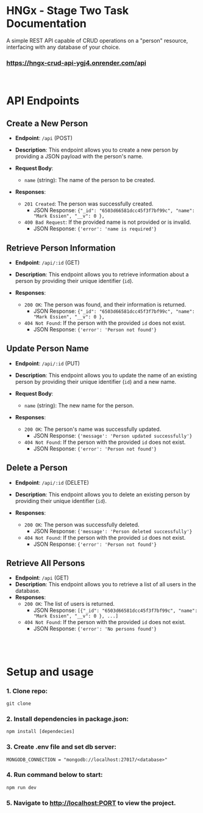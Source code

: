 # HNGx - Stage Two Task Documentation

A simple REST API capable of CRUD operations on a "person" resource, interfacing with any database of your choice.

### https://hngx-crud-api-ygj4.onrender.com/api

<br/>

# API Endpoints

## Create a New Person

- **Endpoint**: `/api` (POST)
- **Description**: This endpoint allows you to create a new person by providing a JSON payload with the person's name.
- **Request Body**:
  - `name` (string): The name of the person to be created.
- **Responses**:

  - `201 Created`: The person was successfully created.
    - JSON Response: `{"_id": "6503d66581dcc45f3f7bf99c", "name": "Mark Essien", "__v": 0 },`
  - `400 Bad Request`: If the provided name is not provided or is invalid.
    - JSON Response: `{'error': 'name is required'}`

## Retrieve Person Information

- **Endpoint**: `/api/:id` (GET)
- **Description**: This endpoint allows you to retrieve information about a person by providing their unique identifier (`id`).
- **Responses**:

  - `200 OK`: The person was found, and their information is returned.
    - JSON Response: `{"_id": "6503d66581dcc45f3f7bf99c", "name": "Mark Essien", "__v": 0 },`
  - `404 Not Found`: If the person with the provided `id` does not exist.
    - JSON Response: `{'error': 'Person not found'}`

## Update Person Name

- **Endpoint**: `/api/:id` (PUT)
- **Description**: This endpoint allows you to update the name of an existing person by providing their unique identifier (`id`) and a new name.
- **Request Body**:
  - `name` (string): The new name for the person.
- **Responses**:

  - `200 OK`: The person's name was successfully updated.
    - JSON Response: `{'message': 'Person updated successfully'}`
  - `404 Not Found`: If the person with the provided `id` does not exist.
    - JSON Response: `{'error': 'Person not found'}`

## Delete a Person

- **Endpoint**: `/api/:id` (DELETE)
- **Description**: This endpoint allows you to delete an existing person by providing their unique identifier (`id`).
- **Responses**:

  - `200 OK`: The person was successfully deleted.
    - JSON Response: `{'message': 'Person deleted successfully'}`
  - `404 Not Found`: If the person with the provided `id` does not exist.
    - JSON Response: `{'error': 'Person not found'}`

## Retrieve All Persons

- **Endpoint**: `/api` (GET)
- **Description**: This endpoint allows you to retrieve a list of all users in the database.
- **Responses**:
  - `200 OK`: The list of users is returned.
    - JSON Response: `[{"_id": "6503d66581dcc45f3f7bf99c", "name": "Mark Essien", "__v": 0 }, ...]`
  - `404 Not Found`: If the person with the provided `id` does not exist.
    - JSON Response: `{'error': 'No persons found'}`

<br/><br/>

# Setup and usage

### 1. Clone repo:

```
git clone
```

### 2. Install dependencies in package.json:

```
npm install [dependecies]
```

### 3. Create .env file and set db server:

```
MONGODB_CONNECTION = "mongodb://localhost:27017/<database>"
```

### 4. Run command below to start:

```
npm run dev
```

### 5. Navigate to <http://localhost:PORT> to view the project.

